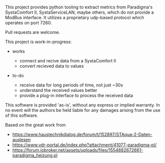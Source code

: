 This project provides python tooling to extract metrics from Paradigma's SystaComfort II, SystaServiceLAN, maybe others, which do not provide a ModBus interface. It utilizes a proprietary udp-based protocol which operates on port 7260.


Pull requests are welcome.


This project is work-in-progress: 

* works
  * connect and recive data from a SystaComfort II
  * convert recieved data to values

* to-do
  * receive data for long periods of time, not just ~30s
  * understand the received values better
  * provide a plug-in interface to process the received data
  

This software is provided 'as-is', without any express or implied warranty. In no event will the authors be held liable for any damages arising from the use of this software.


Based on the great work from 
* https://www.haustechnikdialog.de/forum/t/152897/STAqua-2-Daten-auslesen
* https://www.vdr-portal.de/index.php?attachment/41077-paradigma-pl/
* https://forum.iobroker.net/assets/uploads/files/1554882672661-paradigma_heizung.pl

